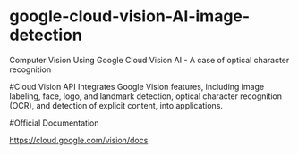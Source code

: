 # google-cloud-vision-AI-image-detection
Computer Vision Using Google Cloud Vision AI - A case of optical character recognition

#Cloud Vision API
Integrates Google Vision features, including image labeling, face, logo, and landmark detection, optical character recognition (OCR), and detection of explicit content, into applications.


#Official Documentation

https://cloud.google.com/vision/docs
